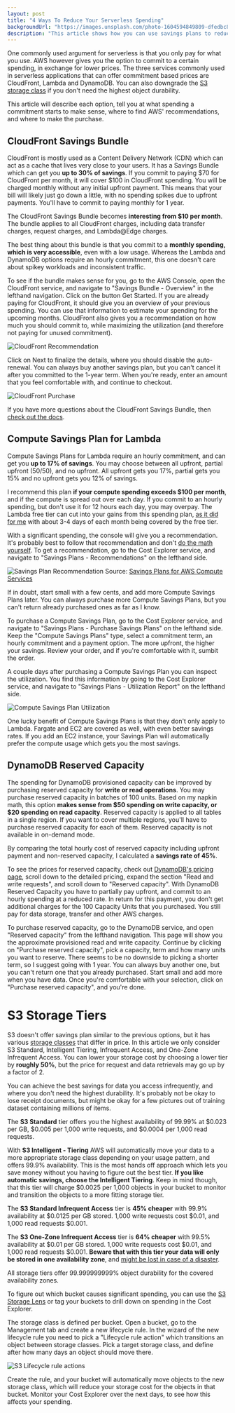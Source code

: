 ```yaml
---
layout: post
title: "4 Ways To Reduce Your Serverless Spending"
backgroundUrl: "https://images.unsplash.com/photo-1604594849809-dfedbc827105?auto=format&fit=crop&q=80"
description: "This article shows how you can use savings plans to reduce your cloud spending, without changing your code."
---
```


One commonly used argument for serverless is that you only pay for what you use. AWS however gives you the option to commit to a certain spending, in exchange for lower prices. The three services commonly used in serverless applications that can offer commitment based prices are CloudFront, Lambda and DynamoDB. You can also downgrade the [S3 storage class](https://aws.amazon.com/s3/storage-classes/) if you don't need the highest object durability.

This article will describe each option, tell you at what spending a commitment starts to make sense, where to find AWS' recommendations, and where to make the purchase.

## CloudFront Savings Bundle
CloudFront is mostly used as a Content Delivery Network (CDN) which can act as a cache that lives very close to your users. It has a Savings Bundle which can get you **up to 30% of savings**. If you commit to paying $70 for CloudFront per month, it will cover $100 in CloudFront spending. You will be charged monthly without any initial upfront payment. This means that your bill will likely just go down a little, with no spending spikes due to upfront payments. You'll have to commit to paying monthly for 1 year.

The CloudFront Savings Bundle becomes **interesting from $10 per month**. The bundle applies to all CloudFront charges, including data transfer charges, request charges, and Lambda@Edge charges.

The best thing about this bundle is that you commit to a **monthly spending, which is very accessible**, even with a low usage. Whereas the Lambda and DynamoDB options require an hourly commitment, this one doesn't care about spikey workloads and inconsistent traffic.

To see if the bundle makes sense for you, go to the AWS Console, open the CloudFront service, and navigate to "Savings Bundle - Overview" in the lefthand navigation. Click on the button Get Started. If you are already paying for CloudFront, it should give you an overview of your previous spending. You can use that information to estimate your spending for the upcoming months. CloudFront also gives you a recommendation on how much you should commit to, while maximizing the utilization (and therefore not paying for unused commitment).

![CloudFront Recommendation](https://bahr.dev/pictures/serverless-spending-cf-recommendation.png)

Click on Next to finalize the details, where you should disable the auto-renewal. You can always buy another savings plan, but you can't cancel it after you committed to the 1-year term. When you're ready, enter an amount that you feel comfortable with, and continue to checkout.

![CloudFront Purchase](https://bahr.dev/pictures/serverless-spending-cf-purchase.png)

If you have more questions about the CloudFront Savings Bundle, then [check out the docs]( https://docs.aws.amazon.com/AmazonCloudFront/latest/DeveloperGuide/savings-bundle.html).

## Compute Savings Plan for Lambda

Compute Savings Plans for Lambda require an hourly commitment, and can get you **up to 17% of savings**. You may choose between all upfront, partial upfront (50/50), and no upfront. All upfront gets you 17%, partial gets you 15% and no upfront gets you 12% of savings.

I recommend this plan **if your compute spending exceeds $100 per month**, and if the compute is spread out over each day. If you commit to an hourly spending, but don't use it for 12 hours each day, you may overpay. The Lambda free tier can cut into your gains from this spending plan, [as it did for me](https://twitter.com/bahrdev/status/1393165192234602498) with about 3-4 days of each month being covered by the free tier.

With a significant spending, the console will give you a recommendation. It's probably best to follow that recommendation and don't  [do the math yourself](https://bahr.dev/2020/06/30/savings-plans/). To get a recommendation, go to the Cost Explorer service, and navigate to "Savings Plans - Recommendations" on the lefthand side.

![Savings Plan Recommendation](https://media.amazonwebservices.com/blog/2019/sp_full_mock_6.png)
Source: [Savings Plans for AWS Compute Services](https://aws.amazon.com/blogs/aws/new-savings-plans-for-aws-compute-services/)

If in doubt, start small with a few cents, and add more Compute Savings Plans later. You can always purchase more Compute Savings Plans, but you can't return already purchased ones as far as I know.

To purchase a Compute Savings Plan, go to the Cost Explorer service, and navigate to "Savings Plans - Purchase Savings Plans" on the lefthand side. Keep the "Compute Savings Plans" type, select a commitment term, an hourly commitment and a payment option. The more upfront, the higher your savings. Review your order, and if you're comfortable with it, sumbit the order.

A couple days after purchasing a Compute Savings Plan you can inspect the utilization. You find this information by going to the Cost Explorer service, and navigate to "Savings Plans - Utilization Report" on the lefthand side.

![Compute Savings Plan Utilization](https://bahr.dev/pictures/serverless-spending-compute-utilization.png)

One lucky benefit of Compute Savings Plans is that they don't only apply to Lambda. Fargate and EC2 are covered as well, with even better savings rates. If you add an EC2 instance, your Savings Plan will automatically prefer the compute usage which gets you the most savings.

## DynamoDB Reserved Capacity

The spending for DynamoDB provisioned capacity can be improved by purchasing reserved capacity for **write or read operations**. You may purchase reserved capacity in batches of 100 units. Based on my napkin math, this option **makes sense from $50 spending on write capacity, or $20  spending on read capacity**. Reserved capacity is applied to all tables in a single region. If you want to cover multiple regions, you'll have to purchase reserved capacity for each of them. Reserved capacity is not available in on-demand mode.

By comparing the total hourly cost of reserved capacity including upfront payment and non-reserved capacity, I calculated a **savings rate of 45%**.

To see the prices for reserved capacity, check out [DynamoDB's pricing page](https://aws.amazon.com/dynamodb/pricing/provisioned/), scroll down to the detailed pricing, expand the section "Read and write requests", and scroll down to "Reserved capacity". With DynamoDB Reserved Capacity you have to partially pay upfront, and commit to an hourly spending at a reduced rate. In return for this payment, you don't get additional charges for the 100 Capacity Units that you purchased. You still pay for data storage, transfer and other AWS charges.

To purchase reserved capacity, go to the DynamoDB service, and open "Reserved capacity" from the lefthand navigation. This page will show you the approximate provisioned read and write capacity. Continue by clicking on "Purchase reserved capacity", pick a capacity, term and how many units you want to reserve. There seems to be no downside to picking a shorter term, so I suggest going with 1 year. You can always buy another one, but you can't return one that you already purchased. Start small and add more when you have data. Once you're comfortable with your selection, click on "Purchase reserved capacity", and you're done.

# S3 Storage Tiers

S3 doesn't offer savings plan similar to the previous options, but it has various [storage classes](https://aws.amazon.com/s3/storage-classes/) that differ in price. In this article we only consider S3 Standard, Intelligent Tiering, Infrequent Access, and One-Zone Infrequent Access. You can lower your storage cost by choosing a lower tier by **roughly 50%**, but the price for request and data retrievals may go up by a factor of 2.

You can achieve the best savings for data you access infrequently, and where you don't need the highest durability. It's probably not be okay to lose receipt documents, but might be okay for a few pictures out of training dataset containing millions of items.

The **S3 Standard** tier offers you the highest availability of 99.99% at $0.023 per GB, $0.005 per 1,000 write requests, and $0.0004 per 1,000 read requests.

With **S3 Intelligent - Tiering** AWS will automatically move your data to a more appropriate storage class depending on your usage pattern, and offers 99.9% availability. This is the most hands off approach which lets you save money without you having to figure out the best tier. **If you like automatic savings, choose the Intelligent Tiering**. Keep in mind though, that this tier will charge $0.0025 per 1,000 objects in your bucket to monitor and transition the objects to a more fitting storage tier.

The **S3 Standard Infrequent Access** tier is **45% cheaper** with 99.9% availability at $0.0125 per GB stored. 1,000 write requests cost $0.01, and 1,000 read requests $0.001.

The **S3 One-Zone Infrequent Access** tier is **64% cheaper** with 99.5% availability at $0.01 per GB stored. 1,000 write requests cost $0.01, and 1,000 read requests $0.001. **Beware that with this tier your data will only be stored in one availability zone**, and [might be lost in case of a disaster](https://www.bleepingcomputer.com/news/technology/ovh-data-center-burns-down-knocking-major-sites-offline/).

All storage tiers offer 99.999999999% object durability for the covered availability zones.

To figure out which bucket causes significant spending, you can use the [S3 Storage Lens](https://aws.amazon.com/blogs/aws/s3-storage-lens/) or tag your buckets to drill down on spending in the Cost Explorer.

The storage class is defined per bucket. Open a bucket, go to the Management tab and create a new lifecycle rule. In the wizard of the new lifecycle rule you need to pick a "Lifecycle rule action" which transitions an object between storage classes. Pick a target storage class, and define after how many days an object should move there.

![S3 Lifecycle rule actions](https://bahr.dev/pictures/serverless-spending-s3-lifecycle.png)

Create the rule, and your bucket will automatically move objects to the new storage class, which will reduce your storage cost for the objects in that bucket. Monitor your Cost Explorer over the next days, to see how this affects your spending.
